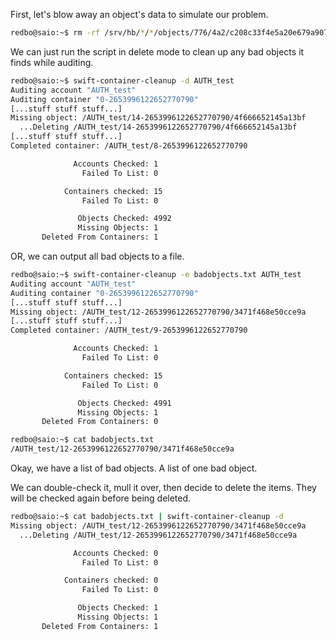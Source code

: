 First, let's blow away an object's data to simulate our problem.

```bash
redbo@saio:~$ rm -rf /srv/hb/*/*/objects/776/4a2/c208c33f4e5a20e679a907ef5ef904a2
```

We can just run the script in delete mode to clean up any bad objects it finds while auditing.

```bash
redbo@saio:~$ swift-container-cleanup -d AUTH_test
Auditing account "AUTH_test"
Auditing container "0-2653996122652770790"
[...stuff stuff stuff...]
Missing object: /AUTH_test/14-2653996122652770790/4f666652145a13bf
  ...Deleting /AUTH_test/14-2653996122652770790/4f666652145a13bf
[...stuff stuff stuff...]
Completed container: /AUTH_test/8-2653996122652770790

              Accounts Checked: 1
                Failed To List: 0

            Containers checked: 15
                Failed To List: 0

               Objects Checked: 4992
               Missing Objects: 1
       Deleted From Containers: 1
```

OR, we can output all bad objects to a file.

```bash
redbo@saio:~$ swift-container-cleanup -e badobjects.txt AUTH_test
Auditing account "AUTH_test"
Auditing container "0-2653996122652770790"
[...stuff stuff stuff...]
Missing object: /AUTH_test/12-2653996122652770790/3471f468e50cce9a
[...stuff stuff stuff...]
Completed container: /AUTH_test/9-2653996122652770790

              Accounts Checked: 1
                Failed To List: 0

            Containers checked: 15
                Failed To List: 0

               Objects Checked: 4991
               Missing Objects: 1
       Deleted From Containers: 0
```

```bash
redbo@saio:~$ cat badobjects.txt 
/AUTH_test/12-2653996122652770790/3471f468e50cce9a
```

Okay, we have a list of bad objects.  A list of one bad object.

We can double-check it, mull it over, then decide to delete the items.  They will be checked again before being deleted.

```bash
redbo@saio:~$ cat badobjects.txt | swift-container-cleanup -d
Missing object: /AUTH_test/12-2653996122652770790/3471f468e50cce9a
  ...Deleting /AUTH_test/12-2653996122652770790/3471f468e50cce9a

              Accounts Checked: 0
                Failed To List: 0

            Containers checked: 0
                Failed To List: 0

               Objects Checked: 1
               Missing Objects: 1
       Deleted From Containers: 1
```
